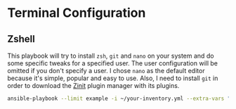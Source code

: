 # Terminal Configuration

## Zshell

This playbook will try to install `zsh`, `git` and `nano` on your system and do some specific tweaks for a specified user. The user configuration will be omitted if you don't specify a user. I chose `nano` as the default editor because it's simple, popular and easy to use. Also, I need to install `git` in order to download the [Zinit](https://github.com/zdharma-continuum/zinit) plugin manager with its plugins.

```bash
ansible-playbook --limit example -i ~/your-inventory.yml --extra-vars "setup_user=timoteoramos" config/terminal/zsh.yml
```
